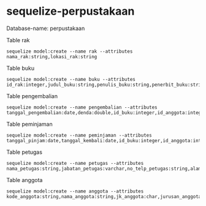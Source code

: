 # sequelize-perpustakaan

Database-name: perpustakaan

Table rak
```
sequelize model:create --name rak --attributes nama_rak:string,lokasi_rak:string
```
Table buku
```
sequelize model:create --name buku --attributes id_rak:integer,judul_buku:string,penulis_buku:string,penerbit_buku:string,tahun_penerbit:string,stok:integer
```
Table pengembalian
```
sequelize model:create --name pengembalian --attributes tanggal_pengembalian:date,denda:double,id_buku:integer,id_anggota:integer,id_petugas:integer
```
Table peminjaman
```
sequelize model:create --name peminjaman --attributes tanggal_pinjam:date,tanggal_kembali:date,id_buku:integer,id_anggota:integer,id_petugas:integer
```
Table petugas
```
sequelize model:create --name petugas --attributes nama_petugas:string,jabatan_petugas:varchar,no_telp_petugas:string,alamat_petugas:string
```
Table anggota
```
sequelize model:create --name anggota --attributes kode_anggota:string,nama_anggota:string,jk_anggota:char,jurusan_anggota:string,no_telp_anggota:string,alamat_anggota:string
```
